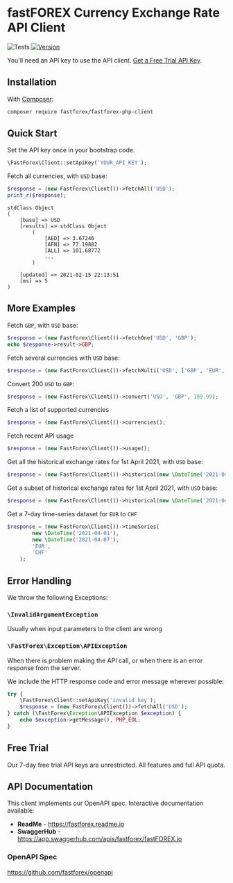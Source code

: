 # fastFOREX Currency Exchange Rate API Client

![Tests](https://github.com/fastforex/fastforex-php-client/actions/workflows/tests.yaml/badge.svg)
[![Version](http://img.shields.io/packagist/v/fastforex/fastforex-php-client.svg?style=flat-square)](https://packagist.org/packages/fastforex/fastforex-php-client)

You'll need an API key to use the API client. [Get a Free Trial API Key](https://console.fastforex.io).

## Installation

With [Composer](https://getcomposer.org):
```bash
composer require fastforex/fastforex-php-client
```

## Quick Start
Set the API key once in your bootstrap code. 
```php
\FastForex\Client::setApiKey('YOUR_API_KEY');
```

Fetch all currencies, with `USD` base:
```php
$response = (new FastForex\Client())->fetchAll('USD');
print_r($response);
```
```
stdClass Object
(
    [base] => USD
    [results] => stdClass Object
        (
            [AED] => 3.67246
            [AFN] => 77.19882
            [ALL] => 101.68772
            ...
        )

    [updated] => 2021-02-15 22:13:51
    [ms] => 5
)
```
## More Examples

Fetch `GBP`, with `USD` base:
```php
$response = (new FastForex\Client())->fetchOne('USD', 'GBP');
echo $response->result->GBP;
```

Fetch several currencies with `USD` base:
```php
$response = (new FastForex\Client())->fetchMulti('USD', ['GBP', 'EUR', 'CHF']);
```

Convert 200 `USD` to `GBP`:
```php
$response = (new FastForex\Client())->convert('USD', 'GBP', 199.99);
```

Fetch a list of supported currencies
```php
$response = (new FastForex\Client())->currencies();
```

Fetch recent API usage
```php
$response = (new FastForex\Client())->usage();
```

Get all the historical exchange rates for 1st April 2021, with `USD` base:
```php
$response = (new FastForex\Client())->historical(new \DateTime('2021-04-01'), 'USD');
```

Get a subset of historical exchange rates for 1st April 2021, with `USD` base:
```php
$response = (new FastForex\Client())->historical(new \DateTime('2021-04-01'), 'USD', ['EUR', 'GBP', 'CHF']);
```

Get a 7-day time-series dataset for `EUR` to `CHF`

```php
$response = (new FastForex\Client())->timeSeries(
        new \DateTime('2021-04-01'),
        new \DateTime('2021-04-07'),
        'EUR',
        'CHF'
    );
```

## Error Handling

We throw the following Exceptions:

### `\InvalidArgumentException`
Usually when input parameters to the client are wrong

### `\FastForex\Exception\APIException`
When there is problem making the API call, or when there is an error response from the server.

We include the HTTP response code and error message wherever possible:

```php
try {
    \FastForex\Client::setApiKey('invalid key');
    $response = (new FastForex\Client())->fetchAll('USD');
} catch (\FastForex\Exception\APIException $exception) {
    echo $exception->getMessage(), PHP_EOL;
}
```

## Free Trial

Our 7-day free trial API keys are unrestricted. All features and full API quota. 

## API Documentation

This client implements our OpenAPI spec. Interactive documentation available:

* **ReadMe** - https://fastforex.readme.io
* **SwaggerHub** - https://app.swaggerhub.com/apis/fastforex/fastFOREX.io

### OpenAPI Spec
https://github.com/fastforex/openapi
